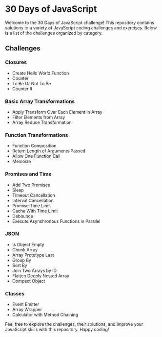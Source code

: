 # 30 Days of JavaScript

Welcome to the 30 Days of JavaScript challenge! This repository contains solutions to a variety of JavaScript coding challenges and exercises. Below is a list of the challenges organized by category.

## Challenges

### Closures

- Create Hello World Function
- Counter
- To Be Or Not To Be
- Counter II

### Basic Array Transformations
- Apply Transform Over Each Element in Array
- Filter Elements from Array
- Array Reduce Transformation

### Function Transformations
- Function Composition
- Return Length of Arguments Passed
- Allow One Function Call
- Memoize

### Promises and Time
- Add Two Promises
- Sleep
- Timeout Cancellation
- Interval Cancellation
- Promise Time Limit
- Cache With Time Limit
- Debounce
- Execute Asynchronous Functions in Parallel

### JSON
- Is Object Empty
- Chunk Array
- Array Prototype Last
- Group By
- Sort By
- Join Two Arrays by ID
- Flatten Deeply Nested Array
- Compact Object

### Classes
- Event Emitter
- Array Wrapper
- Calculator with Method Chaining

Feel free to explore the challenges, their solutions, and improve your JavaScript skills with this repository. Happy coding!
